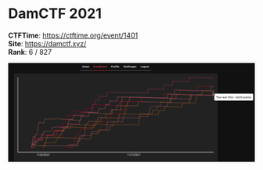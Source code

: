 # DamCTF 2021

**CTFTime**: https://ctftime.org/event/1401 \
**Site**: https://damctf.xyz/ \
**Rank**: 6 / 827

![rank](rank.png)
